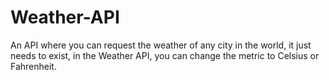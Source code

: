 # Weather-API
An API where you can request the weather of any city in the world, it just needs to exist, in the Weather API, you can change the metric to Celsius or Fahrenheit.


